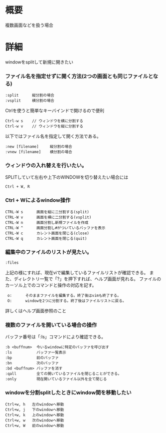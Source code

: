 # 概要
複数画面などを扱う場合

# 詳細
windowをsplitして新規に開きたい 

### ファイル名を指定せずに開く方法(2つの画面とも同じファイルとなる)
```
:split      縦分割の場合
:vsplit     横分割の場合
```

Ctrlを使うと簡単なキーバインドで開けるので便利
```
Ctrl-w s    // ウィンドウを横に分割する
Ctrl-w v    // ウィンドウを縦に分割する
```

以下ではファイル名を指定して開く方法である。
```
:new [filename]     縦分割の場合
:vnew [filename]    横分割の場合   
```


### ウィンドウの入れ替えを行いたい。 
SPLITしていて左右や上下のWINDOWを切り替えたい場合には
```
Ctrl + W, R
```

### Ctrl + Wによるwindow操作 
```
CTRL-W s      画面を縦に二分割する(split)
CTRL-W v      画面を横に二分割する(vsplit)
CTRL-W n      画面分割し新規ファイルを作成
CTRL-W ^      画面分割し#がついているバッファを表示
CTRL-W c      カレント画面を閉じる(close)
CTRL-W q      カレント画面を閉じる(quit)
```

### 編集中のファイルのリストが見たい。 
```
:files
```

上記の様にすれば、現在viで編集しているファイルリストが確認できる。 また、ディレクトリ一覧で「?」を押下すれば、ヘルプ画面が見れる。 ファイルのカーソル上でのコマンドと操作の対応を記す。
```
 o:      そのままファイルを編集する。終了後はvimも終了する。
 O:      windowを2つに分割する。終了後はファイルリストに戻る。
```

詳しくはヘルプ画面参照のこと

### 複数のファイルを開いている場合の操作 
バッファ番号は「:ls」コマンドにより確認できる。
```
:b <buffnum>  今いるwindowに特定のバッファを呼び出す
:ls           バッファ一覧表示 
:bp           前のバッファ 
:bn           次のバッファ 
:bd <buffnum> バッファを消す 
:qall         全ての開いているファイルを閉じることができる。
:only         現在開いているファイル以外を全て閉じる
```

### windowを分割splitしたときにwindow間を移動したい 
```
Ctrl+w, h   左のwindowへ移動
Ctrl+w, j   下のwindowへ移動
Ctrl+w, k   上のwindowへ移動
Ctrl+w, w   次のwindowへ移動
Ctrl+w, W   前のwindowへ移動
```
